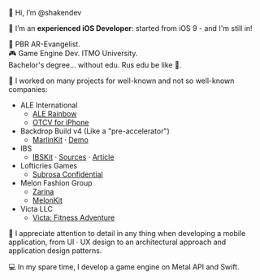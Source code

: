 👋 Hi, I’m @shakendev

 I’m an **experienced iOS Developer**: started from iOS 9 - and I'm still in!

🌃 PBR AR-Evangelist.  
🎮 Game Engine Dev. ITMO University.  
Bachelor's degree... without edu. Rus edu be like 🤡.

👔 I worked on many projects for well-known and not so well-known companies:
* ALE International
  * [ALE Rainbow](https://apps.apple.com/ru/app/ale-rainbow/id1053514112?l=en)
  * [OTCV for iPhone](https://apps.apple.com/ru/app/otcv-for-iphone/id461404180?l=en)
* Backdrop Build v4 (Like a "pre-accelerator")
  * [MarlinKit](https://github.com/shakendev/MarlinKit) · [Demo](https://github.com/shakendev/MarlinKit-Demo)
* IBS
  * [IBSKit](https://github.com/IBS-Mobile-iOS/IBSKit) · [Sources](https://github.com/IBS-Mobile-iOS/IBSKit-Sources) · [Article](https://habr.com/ru/company/ibs/blog/712162/)
* Lofticries Games
  * [Subrosa Confidential](https://github.com/Lofticries-Games/SubrosaKit)
* Melon Fashion Group
  * [Zarina](https://apps.apple.com/ru/app/zarina-%D0%BE%D0%B4%D0%B5%D0%B6%D0%B4%D0%B0-%D0%B8-%D0%B0%D0%BA%D1%81%D0%B5%D1%81%D1%81%D1%83%D0%B0%D1%80%D1%8B/id1640213769?l=en)
  * [MelonKit](https://github.com/Melon-Fashion-Group/MelonKit-iOS)
* Victa LLC
  * [Victa: Fitness Adventure](https://apps.apple.com/ru/app/victa-fitness-adventure/id6443617052?l=en)

🌃 I appreciate attention to detail in any thing when developing a mobile application, from UI · UX design to an architectural approach and application design patterns.

💻 In my spare time, I develop a game engine on Metal API and Swift.
